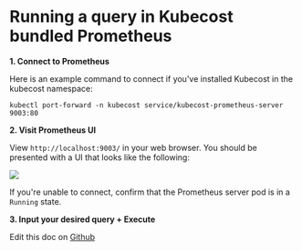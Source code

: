 Running a query in Kubecost bundled Prometheus
==============================================

__1. Connect to Prometheus__

Here is an example command to connect if you've installed Kubecost in the kubecost namespace:

```
kubectl port-forward -n kubecost service/kubecost-prometheus-server 9003:80
```

__2. Visit Prometheus UI__

View `http://localhost:9003/` in your web browser. You should be presented with a UI that looks like the following:

![](https://github.com/kubecost/docs/blob/main/images/prom-ui.png)

If you're unable to connect, confirm that the Prometheus server pod is in a `Running` state. 


__3. Input your desired query + Execute__

Edit this doc on [Github](https://github.com/kubecost/docs/blob/main/prometheus.md)

<!--- {"article":"4407601824279","section":"4402815656599","permissiongroup":"1500001277122"} --->
